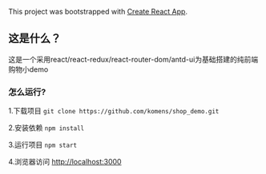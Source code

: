 This project was bootstrapped with [Create React App](https://github.com/facebook/create-react-app).

## 这是什么？

这是一个采用react/react-redux/react-router-dom/antd-ui为基础搭建的纯前端购物小demo

### 怎么运行?
1.下载项目 `git clone https://github.com/komens/shop_demo.git`

2.安装依赖 `npm install`

3.运行项目 `npm start`

4.浏览器访问 [http://localhost:3000](http://localhost:3000)
